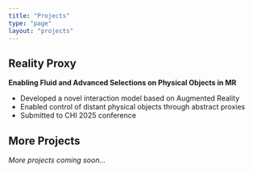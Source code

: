 ```yaml
---
title: "Projects"
type: "page"
layout: "projects"
---
```


## Reality Proxy
**Enabling Fluid and Advanced Selections on Physical Objects in MR**
- Developed a novel interaction model based on Augmented Reality
- Enabled control of distant physical objects through abstract proxies
- Submitted to CHI 2025 conference

## More Projects
*More projects coming soon...*
